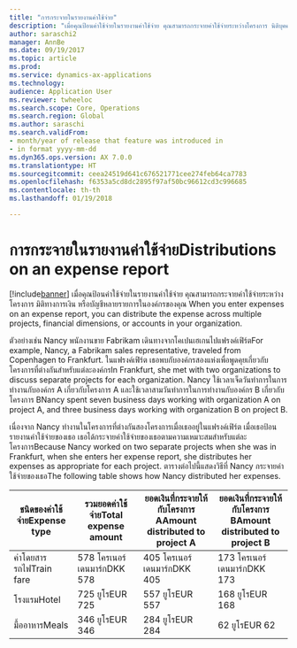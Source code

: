 ```yaml
---
title: "การกระจายในรายงานค่าใช้จ่าย"
description: "เมื่อคุณป้อนค่าใช้จ่ายในรายงานค่าใช้จ่าย คุณสามารถกระจายค่าใช้จ่ายระหว่างโครงการ นิติบุคคล หรือบัญชีหลายรายการในองค์กรของคุณ"
author: saraschi2
manager: AnnBe
ms.date: 09/19/2017
ms.topic: article
ms.prod: 
ms.service: dynamics-ax-applications
ms.technology: 
audience: Application User
ms.reviewer: twheeloc
ms.search.scope: Core, Operations
ms.search.region: Global
ms.author: saraschi
ms.search.validFrom:
- month/year of release that feature was introduced in
- in format yyyy-mm-dd
ms.dyn365.ops.version: AX 7.0.0
ms.translationtype: HT
ms.sourcegitcommit: ceea24519d641c676521771cee274feb64ca7783
ms.openlocfilehash: f6353a5cd8dc2895f97af50bc96612cd3c996685
ms.contentlocale: th-th
ms.lasthandoff: 01/19/2018

---
```


# <a name="distributions-on-an-expense-report"></a><span data-ttu-id="be847-103">การกระจายในรายงานค่าใช้จ่าย</span><span class="sxs-lookup"><span data-stu-id="be847-103">Distributions on an expense report</span></span>

[!include[banner](../includes/banner.md)]<span data-ttu-id="be847-104"> เมื่อคุณป้อนค่าใช้จ่ายในรายงานค่าใช้จ่าย คุณสามารถกระจายค่าใช้จ่ายระหว่างโครงการ มิติทางการเงิน หรือบัญชีหลายรายการในองค์กรของคุณ</span><span class="sxs-lookup"><span data-stu-id="be847-104"> When you enter expenses on an expense report, you can distribute the expense across multiple projects, financial dimensions, or accounts in your organization.</span></span>

<span data-ttu-id="be847-105">ตัวอย่างเช่น Nancy พนักงานขาย Fabrikam เดินทางจากโคเปนเฮเกนไปแฟรงค์เฟิร์ต</span><span class="sxs-lookup"><span data-stu-id="be847-105">For example, Nancy, a Fabrikam sales representative, traveled from Copenhagen to Frankfurt.</span></span> <span data-ttu-id="be847-106">ในแฟรงค์เฟิร์ต เธอพบกับองค์กรสองแห่งเพื่อพูดคุยเกี่ยวกับโครงการที่ต่างกันสำหรับแต่ละองค์กร</span><span class="sxs-lookup"><span data-stu-id="be847-106">In Frankfurt, she met with two organizations to discuss separate projects for each organization.</span></span> <span data-ttu-id="be847-107">Nancy ใช้เวลาเจ็ดวันทำการในการทำงานกับองค์กร A เกี่ยวกับโครงการ A และใช้เวลาสามวันทำการในการทำงานกับองค์กร B เกี่ยวกับโครงการ B</span><span class="sxs-lookup"><span data-stu-id="be847-107">Nancy spent seven business days working with organization A on project A, and three business days working with organization B on project B.</span></span>

<span data-ttu-id="be847-108">เนื่องจาก Nancy ทำงานในโครงการที่ต่างกันสองโครงการเมื่อเธออยู่ในแฟรงค์เฟิร์ต เมื่อเธอป้อนรายงานค่าใช้จ่ายของเธอ เธอได้กระจายค่าใช้จ่ายของเธอตามความเหมาะสมสำหรับแต่ละโครงการ</span><span class="sxs-lookup"><span data-stu-id="be847-108">Because Nancy worked on two separate projects when she was in Frankfurt, when she enters her expense report, she distributes her expenses as appropriate for each project.</span></span> <span data-ttu-id="be847-109">ตารางต่อไปนี้แสดงวิธีที่ Nancy กระจายค่าใช้จ่ายของเธอ</span><span class="sxs-lookup"><span data-stu-id="be847-109">The following table shows how Nancy distributed her expenses.</span></span>

| <span data-ttu-id="be847-110">**ชนิดของค่าใช้จ่าย**</span><span class="sxs-lookup"><span data-stu-id="be847-110">**Expense type**</span></span> | <span data-ttu-id="be847-111">**รวมยอดค่าใช้จ่าย**</span><span class="sxs-lookup"><span data-stu-id="be847-111">**Total expense amount**</span></span> | <span data-ttu-id="be847-112">**ยอดเงินที่กระจายให้กับโครงการ A**</span><span class="sxs-lookup"><span data-stu-id="be847-112">**Amount distributed to project A**</span></span> | <span data-ttu-id="be847-113">**ยอดเงินที่กระจายให้กับโครงการ B**</span><span class="sxs-lookup"><span data-stu-id="be847-113">**Amount distributed to project B**</span></span> |
|------------------|--------------------------|-------------------------------------|-------------------------------------|
| <span data-ttu-id="be847-114">ค่าโดยสารรถไฟ</span><span class="sxs-lookup"><span data-stu-id="be847-114">Train fare</span></span>       | <span data-ttu-id="be847-115">578 โครเนอร์เดนมาร์ก</span><span class="sxs-lookup"><span data-stu-id="be847-115">DKK 578</span></span>                  | <span data-ttu-id="be847-116">405 โครเนอร์เดนมาร์ก</span><span class="sxs-lookup"><span data-stu-id="be847-116">DKK 405</span></span>                             | <span data-ttu-id="be847-117">173 โครเนอร์เดนมาร์ก</span><span class="sxs-lookup"><span data-stu-id="be847-117">DKK 173</span></span>                             |
| <span data-ttu-id="be847-118">โรงแรม</span><span class="sxs-lookup"><span data-stu-id="be847-118">Hotel</span></span>            | <span data-ttu-id="be847-119">725 ยูโร</span><span class="sxs-lookup"><span data-stu-id="be847-119">EUR 725</span></span>                  | <span data-ttu-id="be847-120">557 ยูโร</span><span class="sxs-lookup"><span data-stu-id="be847-120">EUR 557</span></span>                             | <span data-ttu-id="be847-121">168 ยูโร</span><span class="sxs-lookup"><span data-stu-id="be847-121">EUR 168</span></span>                             |
| <span data-ttu-id="be847-122">มื้ออาหาร</span><span class="sxs-lookup"><span data-stu-id="be847-122">Meals</span></span>            | <span data-ttu-id="be847-123">346 ยูโร</span><span class="sxs-lookup"><span data-stu-id="be847-123">EUR 346</span></span>                  | <span data-ttu-id="be847-124">284 ยูโร</span><span class="sxs-lookup"><span data-stu-id="be847-124">EUR 284</span></span>                             | <span data-ttu-id="be847-125">62 ยูโร</span><span class="sxs-lookup"><span data-stu-id="be847-125">EUR 62</span></span>                              |

